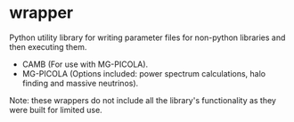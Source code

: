# wrapper

Python utility library for writing parameter files for non-python libraries and then executing them.

* CAMB (For use with MG-PICOLA).
* MG-PICOLA (Options included: power spectrum calculations, halo finding and massive neutrinos).

Note: these wrappers do not include all the library's functionality as they were built for limited use.
  
